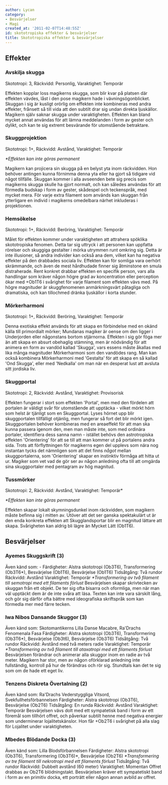 ```yaml
---
author: Lycan
category:
- Besvärjelser
- Magi
created_at: '2011-02-07T14:48:55Z'
id: skototropiska effekter & besvärjelser
title: Skototropiska effekter & besvärjelser
---
```

## Effekter

### Avskilja skugga

Skototropi: 3, Räckvidd: Personlig, Varaktighet: Temporär

Effekten kopplar loss magikerns skugga, som blir kvar på platsen där effekten vävdes, låst i den pose magikern hade i vävningsögonblicket. Skuggan i sig är kusligt orörlig om effekten inte kombineras med andra effekter, frånsett så till vida att den subtilt drar sig undan direkta ljuskällor. Magikern själv saknar skugga under varaktigheten. Effekten kan bland mycket annat användas för att lämna meddelanden i form av gester och dylikt, och kan te sig extremt besvärande för utomstående betraktare.

### Skuggprojektion

Skototropi: 1+, Räckvidd: Avstånd, Varaktighet: Temporär

*\*Effekten kan inte göras permanent*

Magikern kan projicera sin skugga på en belyst yta inom räckvidden. Hon behöver antingen kunna förnimma denna yta eller ha gjort så tidigare vid något tillfälle. Skuggan kommer i alla avseenden bete sig precis som magikerns skugga skulle ha gjort normalt, och kan således användas för att förmedla budskap i form av gester, skådespel och teckenspråk, med mycket mera. För varje extra filament som används kan skuggan från ytterligare en individ i magikerns omedelbara närhet inkluderas i projektionen.

### Hemsökelse

Skototropi: 1+, Räckvidd: Beröring, Varaktighet: Temporär

Målet för effekten kommer under varaktigheten att attrahera spöklika skototropiska fenomen. Detta tar sig uttryck i att personen kan uppfatta rörelser och skuggiga gestalter i mörka utrymmen runt omkring sig. Detta är inte illusioner, så andra individer kan också ana dem, vilket kan ha negativa effekter på den drabbades sociala liv. Effekten kan för somliga vara oerhört skrämmande, och även de mest hårdhudade finner sig åtminstone en smula distraherade. Rent konkret drabbar effekten en specifik person, vars alla handlingar som kräver någon högre grad av koncentration eller perception ökar med +Ob1T6 i svårighet för varje filament som effekten vävs med. På högre magnituder är skuggfenomenen anmärkningsvärt påtagliga och dramatiska, och kan tillochmed dränka ljuskällor i korta stunder.

### Mörkerharmoni

Skototropi: 1+, Räckvidd: Beröring, Varaktighet: Temporär

Denna exotiska effekt används för att skapa en förbindelse med en okänd källa till primordialt mörker; Mundanas magiker är oense om den ligger i Underjorden eller någonstans bortom stjärnorna. Effekten i sig gör föga mer än att skapa en absurt obehaglig stämning, men är nödvändig för att animera en form av vandöd kallad 'Skugga', vars essens måste åkallas med lika många magnituder Mörkerharmoni som den vandödes rang. Man kan också kombinera Mörkerharmoni med 'Gestalta' för att skapa en så kallad 'Ond Skugga', eller med 'Nedkalla' om man när en desperat lust att avsluta sitt jordiska liv.

### Skuggportal

Skototropi: 2, Räckvidd: Avstånd, Varaktighet: Provisorisk

Effekten fungerar i stort som effekten 'Portal', men med den fördelen att portalen är väldigt svår för utomstående att upptäcka - vilket mörkt hörn som helst är tjänligt som en Skuggportal. Lyses hörnet upp blir skuggportalen tillfälligt otjänlig, men fungerar så fort det blir mörkt igen. Skuggportalen behöver kombineras med en areaeffekt för att man ska kunna passera igenom den, men man måste inte, som med ordinära portaler, identifiera dess sanna namn - istället behövs den astrotropiska effekten 'Orientering' för att se till att man kommer ut på portalens andra sida. Trots att förflyttningen för magikerns egen del upplevs som nära nog instantan tycks det nämnligen som att det finns *något* mellan skuggportalerna, som 'Orientering' skapar en instinktiv förmåga att hitta ut ur. Magiker som vet vad de gör ser av någon anledning ofta till att omgärda sina skuggportaler med pentagram av hög magnitud.

### Tussmörker

Skototropi: 2, Räckvidd: Avstånd, Varaktighet: Temporär\*

*\*Effekten kan inte göras permanent*

Effekten skapar lokalt skymningsdunkel inom räckvidden, som magikern måste befinna sig i mitten av. Utöver att det ser ganska spektakulärt ut är den enda konkreta effekten att Skugglandsportar blir en magnitud lättare att skapa. Svårigheten kan aldrig bli lägre än Mycket Lätt (Ob1T6).

## Besvärjelser

### Ayemes Skuggskrift (3)

Även känd som: -
Färdigheter: Alstra skototropi (Ob3T6), Transformering (Ob3T6\*), Besvärjelse (Ob1T6), Besvärjelse (Ob1T6)
Tidsåtgång: Två rundor
Räckvidd: Avstånd
Varaktighet: Temporär
*\*Transformering av två filament till semotropi med ett filaments förlust*
Besvärjelsen skapar skrivtecken av skuggan från ett objekt. De ter sig ofta bisarra och oformliga, men när man väl upptäckt dem är de inte svåra att läsa. Texten kan inte vara särskilt lång, och gör sig därför ofta bättre med ideografiska skriftspråk som kan förmedla mer med färre tecken.

### Iwa Nibos Dansande Skuggor (3)

Även känd som: Skotomantikerns Lilla Danse Macabre, Ra'Drachs Fenomenala Fasa
Färdigheter: Alstra skototropi (Ob3T6), Transformering (Ob3T6\*), Besvärjelse (Ob3t6), Besvärjelse (Ob3T6)
Tidsåtgång: Två rundor
Räckvidd: Avstånd med två meters radie
Varaktighet: Temporär
*\*Transformering av två filament till ataxatropi med ett filaments förlust*
Besvärjelsen förändrar och animerar alla skuggor inom en radie av två meter. Magikern har stor, men av någon oförklarad anledning inte fullständig, kontroll på hur de förändras och rör sig. Stundtals kan det te sig som om de hade ett eget liv.

### Tenzens Diskreta Övertalning (2)

Även känd som: Ra'Drachs Vederstyggliga Vitsord, Svekfullhetsförbannelsen
Färdigheter: Alstra skototropi (Ob3T6), Besvärjelse (Ob2T6)
Tidsåtgång: En runda
Räckvidd: Avstånd
Varaktighet: Temporär
Besvärjelsen vävs dolt med ett sympatetisk band i form av ett föremål som tillhört offret, och påverkar subtilt henne med negativa energier som underminerar lojalitetskänslor. Hon får +Ob2T6 i svårighet på alla slag för Lojalitet under varaktigheten.

### Mbedes Blödande Docka (3)

Även känd som: Lilla Blodsförbannelsen
Färdigheter: Alstra skototropi (Ob3T6), Transformering (Ob3T6)\*, Besvärjelse (Ob2T6)
*\*Transformering av tre filament till nekrotropi med ett filaments förlust*
Tidsåtgång: Två rundor
Räckvidd: Dubbelt avstånd (60 meter)
Varaktighet: Momentan
Offret drabbas av Ob2T6 blödningstakt. Besvärjelsen kräver ett sympatetiskt band i form av en primitiv docka, ett porträtt eller någon annan avbild av offret.